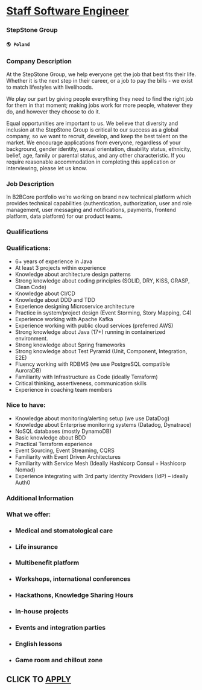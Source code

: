 # [Staff Software Engineer](https://www.remotewlb.com/apply/staff-software-engineer-69995)  
### StepStone Group  
#### `🌎 Poland`  

### Company Description

At the StepStone Group, we help everyone get the job that best fits their life. Whether it is the next step in their career, or a job to pay the bills - we exist to match lifestyles with livelihoods.

We play our part by giving people everything they need to find the right job for them in that moment; making jobs work for more people, whatever they do, and however they choose to do it.

Equal opportunities are important to us. We believe that diversity and inclusion at the StepStone Group is critical to our success as a global company, so we want to recruit, develop, and keep the best talent on the market. We encourage applications from everyone, regardless of your background, gender identity, sexual orientation, disability status, ethnicity, belief, age, family or parental status, and any other characteristic. If you require reasonable accommodation in completing this application or interviewing, please let us know.

### Job Description

In B2BCore portfolio we’re working on brand new technical platform which provides technical capabilities (authentication, authorization, user and role management, user messaging and notifications, payments, frontend platform, data platform) for our product teams.

### Qualifications

### Qualifications:

  * 6+ years of experience in Java
  * At least 3 projects within experience
  * Knowledge about architecture design patterns
  * Strong knowledge about coding principles (SOLID, DRY, KISS, GRASP, Clean Code)
  * Knowledge about CI/CD
  * Knowledge about DDD and TDD
  * Experience designing Microservice architecture
  * Practice in system/project design (Event Storming, Story Mapping, C4)
  * Experience working with Apache Kafka
  * Experience working with public cloud services (preferred AWS)
  * Strong knowledge about Java (17+) running in containerized environment.
  * Strong knowledge about Spring frameworks
  * Strong knowledge about Test Pyramid (Unit, Component, Integration, E2E)
  * Fluency working with RDBMS (we use PostgreSQL compatible AuroraDB)
  * Familiarity with Infrastructure as Code (ideally Terraform)
  * Critical thinking, assertiveness, communication skills
  * Experience in coaching team members

### Nice to have:

  * Knowledge about monitoring/alerting setup (we use DataDog)
  * Knowledge about Enterprise monitoring systems (Datadog, Dynatrace)
  * NoSQL databases (mostly DynamoDB)
  * Basic knowledge about BDD
  * Practical Terraform experience
  * Event Sourcing, Event Streaming, CQRS
  * Familiarity with Event Driven Architectures
  * Familiarity with Service Mesh (Ideally Hashicorp Consul + Hashicorp Nomad)
  * Experience integrating with 3rd party Identity Providers (IdP) – ideally Auth0

### Additional Information

### What we offer:

  * ### Medical and stomatological care

  * ### Life insurance

  * ### Multibenefit platform

  * ### Workshops, international conferences

  * ### Hackathons, Knowledge Sharing Hours

  * ### In-house projects

  * ### Events and integration parties

  * ### English lessons

  * ### Game room and chillout zone

  
## CLICK TO [APPLY](https://www.remotewlb.com/apply/staff-software-engineer-69995)


